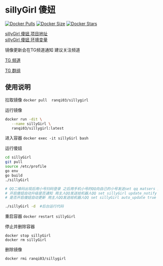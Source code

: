 # sillyGirl 傻妞

<a href="https://hub.docker.com/r/ranqi03/sillygirl"><img src="https://img.shields.io/docker/pulls/ranqi03/sillygirl?style=popout-square" alt="Docker Pulls"></a>
<a href="https://hub.docker.com/r/ranqi03/sillygirl"><img src="https://img.shields.io/docker/image-size/ranqi03/sillygirl?style=popout-square" alt="Docker Size"></a>
<a href="https://hub.docker.com/r/ranqi03/sillygirl"><img src="https://img.shields.io/docker/stars/ranqi03/sillygirl?style=popout-square" alt="Docker Stars"></a>

[sillyGirl 傻妞 项目地址](https://github.com/cdle/sillyGirl)     
[sillyGirl 傻妞 环境变量](https://github.com/cdle/sillyGirl#readme)   

镜像更新会在TG频道通知 建议关注频道

[TG 频道](https://t.me/kingfeng)   

[TG 群组](https://t.me/joinchat/XV2AZcvzFIUxNjI9)

## 使用说明
拉取镜像
 `docker pull  ranqi03/sillygirl`

运行镜像
``` bash
docker run -dit \
   --name sillyGirl \
   ranqi03/sillygirl:latest
```
进入容器
`docker exec -it sillyGirl bash`

运行傻妞
``` bash
cd sillyGirl
git pull
source /etc/profile
go env
go build
./sillyGirl 

# QQ二维码出现后用小号扫码登录 之后用手机小号的QQ向自己的小号发送set qq matsers 主人QQ
# 开启傻妞自动升级是否通知 用主人QQ发送给机器人QQ set sillyGirl update_notify true
# 是否开启傻妞自动更新 用主人QQ发送给机器人QQ set sillyGirl auto_update true

./sillyGirl -d  #后台运行代码
```

重启容器
`docker restart sillyGirl`

停止并删除容器
```
docker stop sillyGirl
docker rm sillyGirl 
```

删除镜像
```
docker rmi ranqi03/sillygirl 
```

